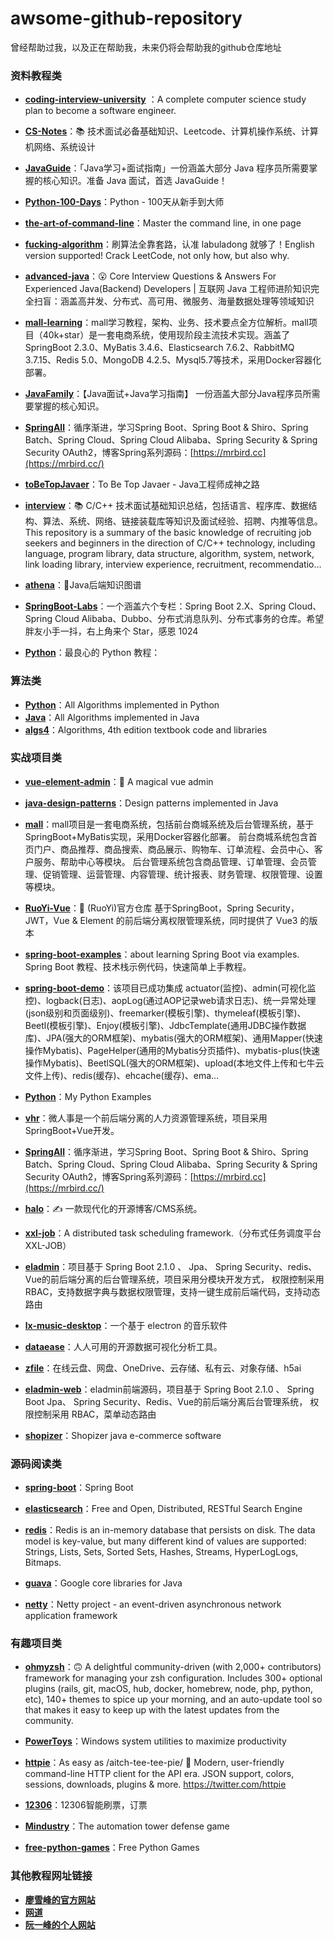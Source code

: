 # awsome-github-repository
曾经帮助过我，以及正在帮助我，未来仍将会帮助我的github仓库地址

### 资料教程类

- **[coding-interview-university](https://github.com/jwasham/coding-interview-university)** ：A complete computer science study plan to become a software engineer.

- **[CS-Notes](https://github.com/CyC2018/CS-Notes)**：📚 技术面试必备基础知识、Leetcode、计算机操作系统、计算机网络、系统设计

- **[JavaGuide](https://github.com/Snailclimb/JavaGuide)**：「Java学习+面试指南」一份涵盖大部分 Java 程序员所需要掌握的核心知识。准备 Java 面试，首选 JavaGuide！
- **[Python-100-Days](https://github.com/jackfrued/Python-100-Days)**：Python - 100天从新手到大师
- **[the-art-of-command-line](https://github.com/jlevy/the-art-of-command-line)**：Master the command line, in one page
- **[ fucking-algorithm](https://github.com/labuladong/fucking-algorithm)**：刷算法全靠套路，认准 labuladong 就够了！English version supported! Crack LeetCode, not only how, but also why.
- **[advanced-java](https://github.com/doocs/advanced-java)**：😮 Core Interview Questions & Answers For Experienced Java(Backend) Developers | 互联网 Java 工程师进阶知识完全扫盲：涵盖高并发、分布式、高可用、微服务、海量数据处理等领域知识
- **[mall-learning](https://github.com/macrozheng/mall-learning)**：mall学习教程，架构、业务、技术要点全方位解析。mall项目（40k+star）是一套电商系统，使用现阶段主流技术实现。涵盖了SpringBoot 2.3.0、MyBatis 3.4.6、Elasticsearch 7.6.2、RabbitMQ 3.7.15、Redis 5.0、MongoDB 4.2.5、Mysql5.7等技术，采用Docker容器化部署。
- **[ JavaFamily](https://github.com/AobingJava/JavaFamily)**：【Java面试+Java学习指南】 一份涵盖大部分Java程序员所需要掌握的核心知识。

- **[ SpringAll](https://github.com/wuyouzhuguli/SpringAll)**：循序渐进，学习Spring Boot、Spring Boot & Shiro、Spring Batch、Spring Cloud、Spring Cloud Alibaba、Spring Security & Spring Security OAuth2，博客Spring系列源码：[https://mrbird.cc](https://mrbird.cc/)

- **[ toBeTopJavaer](https://github.com/hollischuang/toBeTopJavaer)**：To Be Top Javaer - Java工程师成神之路
- **[interview](https://github.com/huihut/interview)**：📚 C/C++ 技术面试基础知识总结，包括语言、程序库、数据结构、算法、系统、网络、链接装载库等知识及面试经验、招聘、内推等信息。This repository is a summary of the basic knowledge of recruiting job seekers and beginners in the direction of C/C++ technology, including language, program library, data structure, algorithm, system, network, link loading library, interview experience, recruitment, recommendatio…

- **[ athena](https://github.com/ZhongFuCheng3y/athena)**：📓Java后端知识图谱

- **[ SpringBoot-Labs](https://github.com/YunaiV/SpringBoot-Labs)**：一个涵盖六个专栏：Spring Boot 2.X、Spring Cloud、Spring Cloud Alibaba、Dubbo、分布式消息队列、分布式事务的仓库。希望胖友小手一抖，右上角来个 Star，感恩 1024
- **[ Python](https://github.com/walter201230/Python)**：最良心的 Python 教程：

### 算法类

- **[Python](https://github.com/TheAlgorithms/Python)**：All Algorithms implemented in Python
- **[Java](https://github.com/TheAlgorithms/Java)**：All Algorithms implemented in Java
- **[algs4](https://github.com/kevin-wayne/algs4)**：Algorithms, 4th edition textbook code and libraries

### 实战项目类

- **[vue-element-admin](https://github.com/PanJiaChen/vue-element-admin)**：🎉 A magical vue admin

- **[java-design-patterns](https://github.com/iluwatar/java-design-patterns)**：Design patterns implemented in Java

- **[mall](https://github.com/macrozheng/mall)**：mall项目是一套电商系统，包括前台商城系统及后台管理系统，基于SpringBoot+MyBatis实现，采用Docker容器化部署。 前台商城系统包含首页门户、商品推荐、商品搜索、商品展示、购物车、订单流程、会员中心、客户服务、帮助中心等模块。 后台管理系统包含商品管理、订单管理、会员管理、促销管理、运营管理、内容管理、统计报表、财务管理、权限管理、设置等模块。
- **[ RuoYi-Vue](https://github.com/yangzongzhuan/RuoYi-Vue)**：🎉 (RuoYi)官方仓库 基于SpringBoot，Spring Security，JWT，Vue & Element 的前后端分离权限管理系统，同时提供了 Vue3 的版本

- **[spring-boot-examples](https://github.com/ityouknow/spring-boot-examples)**：about learning Spring Boot via examples. Spring Boot 教程、技术栈示例代码，快速简单上手教程。

- **[ spring-boot-demo](https://github.com/xkcoding/spring-boot-demo)**：该项目已成功集成 actuator(监控)、admin(可视化监控)、logback(日志)、aopLog(通过AOP记录web请求日志)、统一异常处理(json级别和页面级别)、freemarker(模板引擎)、thymeleaf(模板引擎)、Beetl(模板引擎)、Enjoy(模板引擎)、JdbcTemplate(通用JDBC操作数据库)、JPA(强大的ORM框架)、mybatis(强大的ORM框架)、通用Mapper(快速操作Mybatis)、PageHelper(通用的Mybatis分页插件)、mybatis-plus(快速操作Mybatis)、BeetlSQL(强大的ORM框架)、upload(本地文件上传和七牛云文件上传)、redis(缓存)、ehcache(缓存)、ema…

- **[Python](https://github.com/geekcomputers/Python)**：My Python Examples
- **[ vhr](https://github.com/lenve/vhr)**：微人事是一个前后端分离的人力资源管理系统，项目采用SpringBoot+Vue开发。

- **[ SpringAll](https://github.com/wuyouzhuguli/SpringAll)**：循序渐进，学习Spring Boot、Spring Boot & Shiro、Spring Batch、Spring Cloud、Spring Cloud Alibaba、Spring Security & Spring Security OAuth2，博客Spring系列源码：[https://mrbird.cc](https://mrbird.cc/)

- **[ halo](https://github.com/halo-dev/halo)**：✍ 一款现代化的开源博客/CMS系统。
- **[ xxl-job](https://github.com/xuxueli/xxl-job)**：A distributed task scheduling framework.（分布式任务调度平台XXL-JOB）

- **[ eladmin](https://github.com/elunez/eladmin)**：项目基于 Spring Boot 2.1.0 、 Jpa、 Spring Security、redis、Vue的前后端分离的后台管理系统，项目采用分模块开发方式， 权限控制采用 RBAC，支持数据字典与数据权限管理，支持一键生成前后端代码，支持动态路由

- **[ lx-music-desktop](https://github.com/lyswhut/lx-music-desktop)**：一个基于 electron 的音乐软件

- **[dataease](https://github.com/dataease/dataease)**：人人可用的开源数据可视化分析工具。
- **[ zfile](https://github.com/zhaojun1998/zfile)**：在线云盘、网盘、OneDrive、云存储、私有云、对象存储、h5ai
- **[ eladmin-web](https://github.com/elunez/eladmin-web)**：eladmin前端源码，项目基于 Spring Boot 2.1.0 、 Spring Boot Jpa、 Spring Security、Redis、Vue的前后端分离后台管理系统， 权限控制采用 RBAC，菜单动态路由
- **[shopizer](https://github.com/shopizer-ecommerce/shopizer)**：Shopizer java e-commerce software

### 源码阅读类

- **[spring-boot](https://github.com/spring-projects/spring-boot)**：Spring Boot

- **[elasticsearch](https://github.com/elastic/elasticsearch)**：Free and Open, Distributed, RESTful Search Engine

- **[redis](https://github.com/redis/redis)**：Redis is an in-memory database that persists on disk. The data model is key-value, but many different kind of values are supported: Strings, Lists, Sets, Sorted Sets, Hashes, Streams, HyperLogLogs, Bitmaps.

- **[ guava](https://github.com/google/guava)**：Google core libraries for Java
- **[ netty](https://github.com/netty/netty)**：Netty project - an event-driven asynchronous network application framework

### 有趣项目类

- **[ohmyzsh](https://github.com/ohmyzsh/ohmyzsh)**：🙃 A delightful community-driven (with 2,000+ contributors) framework for managing your zsh configuration. Includes 300+ optional plugins (rails, git, macOS, hub, docker, homebrew, node, php, python, etc), 140+ themes to spice up your morning, and an auto-update tool so that makes it easy to keep up with the latest updates from the community.

- **[PowerToys](https://github.com/microsoft/PowerToys)**：Windows system utilities to maximize productivity
- **[ httpie](https://github.com/httpie/httpie)**：As easy as /aitch-tee-tee-pie/ 🥧 Modern, user-friendly command-line HTTP client for the API era. JSON support, colors, sessions, downloads, plugins & more. https://twitter.com/httpie
- **[12306](https://github.com/testerSunshine/12306)**：12306智能刷票，订票
- **[ Mindustry](https://github.com/Anuken/Mindustry)**：The automation tower defense game
- **[ free-python-games](https://github.com/grantjenks/free-python-games)**：Free Python Games

### 其他教程网址链接

- **[廖雪峰的官方网站](https://www.liaoxuefeng.com/)**
- **[网道](https://wangdoc.com/)**
- **[阮一峰的个人网站](https://www.ruanyifeng.com/)**
